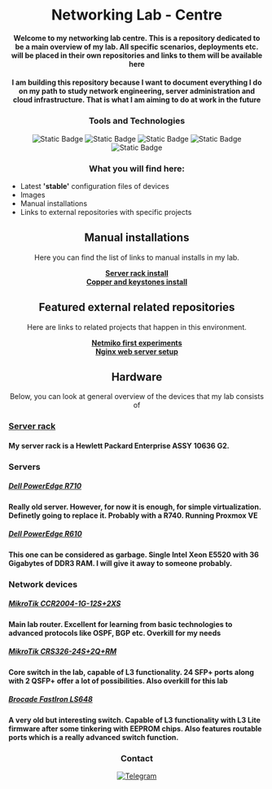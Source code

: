 <div class="title" align="center">
<h1>  Networking Lab - Centre   </h1>

<h4>Welcome to my networking lab centre. This is a repository dedicated to be a main overview of my lab. All specific scenarios, deployments etc. will be placed in their own repositories and links to them will be available here</h4>
<h4>I am building this repository because I want to document everything I do on my path to study network engineering, server administration and cloud infrastructure. That is what I am aiming to do at work in the future</h4>
<h3>Tools and Technologies</h3>
<img alt="Static Badge" src="https://img.shields.io/badge/dell-171EEB?style=for-the-badge&logo=dell&logoSize=auto">
<img alt="Static Badge" src="https://img.shields.io/badge/mikrotik-4D1AC7?style=for-the-badge&logo=mikrotik&logoSize=auto">
<img alt="Static Badge" src="https://img.shields.io/badge/hp-8316A2?style=for-the-badge&logo=hp&logoSize=auto&logoColor=white">
<img alt="Static Badge" src="https://img.shields.io/badge/proxmox-B8127E?style=for-the-badge&logo=proxmox&logoSize=auto&logoColor=white">
<img alt="Static Badge" src="https://img.shields.io/badge/debian-EE0E59?style=for-the-badge&logo=debian&logoSize=auto">
<h3>What you will find here:</h3>
</div>

- Latest **'stable'** configuration files of devices
- Images
- Manual installations
- Links to external repositories with specific projects

<div align="center">
<h2>Manual installations</h2>

Here you can find the list of links to manual installs in my lab.

 **[Server rack install](./installs/installation-rack/)**  
 **[Copper and keystones install](./installs/installation-keystones/)**

<h2>Featured external related repositories</h2>
Here are links to related projects that happen in this environment.   

**[Netmiko first experiments](https://github.com/andreansx/netmiko-experimenting)**  
**[Nginx web server setup](https://github.com/andreansx/proxmox-ngnix-vm-setup)**
<h2>Hardware</h2>
Below, you can look at general overview of the devices that my lab consists of
</br></div>

### **[Server rack](./hpe-10636-g2/readme.md)**

#### My server rack is a **Hewlett Packard Enterprise ASSY 10636 G2**.

### Servers

##### **[Dell PowerEdge R710](./r710/)**
**Really old server. However, for now it is enough, for simple virtualization. Definetly going to replace it. Probably with a R740. Running Proxmox VE**

##### **[Dell PowerEdge R610](./r610/)**
**This one can be considered as garbage. Single Intel Xeon E5520 with 36 Gigabytes of DDR3 RAM. I will give it away to someone probably.**
### Network devices

##### **[MikroTik CCR2004-1G-12S+2XS](./ccr2004/)**
**Main lab router. Excellent for learning from basic technologies to advanced protocols like OSPF, BGP etc. Overkill for my needs**

##### **[MikroTik CRS326-24S+2Q+RM](./crs326/)**
**Core switch in the lab, capable of L3 functionality. 24 SFP+ ports along with 2 QSFP+ offer a lot of possibilities. Also overkill for this lab**

##### **[Brocade FastIron LS648](./ls648/)**
**A very old but interesting switch. Capable of L3 functionality with L3 Lite firmware after some tinkering with EEPROM chips. Also features routable ports which is a really advanced switch function.**
<div align="center">
<h3>Contact</h3>

[![Telegram](https://img.shields.io/badge/Telegram-2B59FF?style=for-the-badge&logo=telegram&logoColor=ffffff&logoSize=auto)](https://t.me/Andrtexh)

</div>

